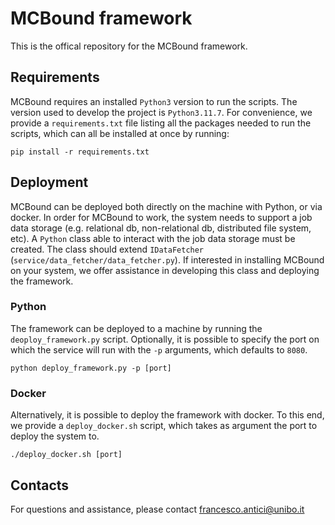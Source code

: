 # MCBound framework 

This is the offical repository for the MCBound framework. 

## Requirements  

MCBound requires an installed `Python3` version to run the scripts. The version used to develop the project is `Python3.11.7`. 
For convenience, we provide a `requirements.txt` file listing all the packages needed to run the scripts, which can all be installed at once by running: 

```
pip install -r requirements.txt 
```

## Deployment 

MCBound can be deployed both directly on the machine with Python, or via docker. In order for MCBound to work, the system needs to support a job data storage (e.g. relational db, non-relational db, distributed file system, etc). A `Python` class able to interact with the job data storage must be created. The class should extend `IDataFetcher` (`service/data_fetcher/data_fetcher.py`). If interested in installing MCBound on your system, we offer assistance in developing this class and deploying the framework. 

### Python
The framework can be deployed to a machine by running the `deoploy_framework.py` script. 
Optionally, it is possible to specify the port on which the service will run with the `-p` arguments, which defaults to `8080`. 

```
python deploy_framework.py -p [port] 
```

### Docker
Alternatively, it is possible to deploy the framework with docker. 
To this end, we provide a `deploy_docker.sh` script, which takes as argument the port to deploy the system to.

```
./deploy_docker.sh [port]
```

## Contacts

For questions and assistance, please contact francesco.antici@unibo.it
